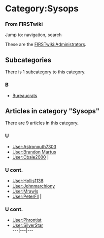# Category:Sysops

### From FIRSTwiki

Jump to: navigation, search

These are the [FIRSTwiki:Administrators](FIRSTwiki:Administrators
"FIRSTwiki:Administrators" ).

  

## Subcategories

There is 1 subcategory to this category.

### B

  * [Bureaucrats](Category:Bureaucrats "Category:Bureaucrats" )

## Articles in category "Sysops"

There are 9 articles in this category.

### U

  * [User:Astronouth7303](User:Astronouth7303 "User:Astronouth7303" )
  * [User:Brandon Martus](User:Brandon_Martus "User:Brandon Martus" )
  * [User:Cbale2000](User:Cbale2000 "User:Cbale2000" )
|

### U cont.

  * [User:Hollis1138](User:Hollis1138 "User:Hollis1138" )
  * [User:Johnmarchiony](User:Johnmarchiony "User:Johnmarchiony" )
  * [User:Mrawls](User:Mrawls "User:Mrawls" )
  * [User:PeterFll](User:PeterFll "User:PeterFll" )
|

### U cont.

  * [User:Phrontist](User:Phrontist "User:Phrontist" )
  * [User:SilverStar](User:SilverStar "User:SilverStar" )  
---|---|---  
  
